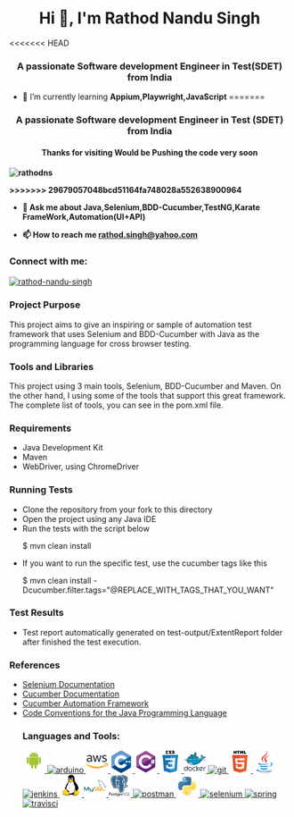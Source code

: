 <h1 align="center">Hi 👋, I'm Rathod Nandu Singh</h1>
<<<<<<< HEAD
<h3 align="center">A passionate Software development Engineer in Test(SDET) from India</h3>

- 🌱 I’m currently learning **Appium,Playwright,JavaScript**
=======
<h3 align="center">A passionate Software development Engineer in Test (SDET) from India</h3>

<h4 align="center"> Thanks for visiting Would be Pushing the code very soon <h4>
<p align="left"> <img src="https://komarev.com/ghpvc/?username=rathodns&label=Profile%20views&color=0e75b6&style=flat" alt="rathodns" /> </p>
>>>>>>> 29679057048bcd51164fa748028a552638900964

- 💬 Ask me about **Java,Selenium,BDD-Cucumber,TestNG,Karate FrameWork,Automation(UI+API)**

- 📫 How to reach me **rathod.singh@yahoo.com**

<h3 align="left">Connect with me:</h3>
<p align="left">
<a href="https://linkedin.com/in/rathod-nandu-singh" target="blank"><img align="center" src="https://raw.githubusercontent.com/rahuldkjain/github-profile-readme-generator/master/src/images/icons/Social/linked-in-alt.svg" alt="rathod-nandu-singh" height="30" width="40" /></a>
</p>
<h3 align="left">Project Purpose</h3>
<p>This project aims to give an inspiring or sample of automation test framework that uses Selenium and BDD-Cucumber with Java as the programming language for cross browser testing.</p>
<h3>Tools and Libraries</h3>
<p>This project using 3 main tools, Selenium, BDD-Cucumber and Maven. On the other hand, I using some of the tools that support this great framework. The complete list of tools, you can see in the pom.xml file.</p>
<h3>Requirements</h3>
<ul>
  <li>Java Development Kit</li>
  <li>Maven</li>
  <li>WebDriver, using ChromeDriver</li>
</ul>
<h3>Running Tests</h3>
<ul>
  <li>Clone the repository from your fork to this directory</li>
  <li>Open the project using any Java IDE</li>
  <li>Run the tests with the script below</li>
  	<p> $ mvn clean install</p>
  <li>If you want to run the specific test, use the cucumber tags like this</li> 
    <p>$ mvn clean install - Dcucumber.filter.tags="@REPLACE_WITH_TAGS_THAT_YOU_WANT"
    </p>
</ul>

<h3>Test Results</h3>
<ul>
	<li>Test report automatically generated on test-output/ExtentReport folder after finished the test execution.
	</li>
</ul>
<h3>References</h3>
<ul>
<li><a href="https://www.selenium.dev/documentation/en/">Selenium Documentation</a></li>
	<li><a href="https://cucumber.io/docs/installation/java/">Cucumber Documentation</a></li>
    <li><a href="https://www.toolsqa.com/cucumber-automation-framework/">Cucumber Automation Framework</a></li>
    <li><a href="https://www.oracle.com/java/technologies/javase/codeconventions-introduction.html/">Code Conventions for the Java Programming Language</a></li>
<h3 align="left">Languages and Tools:</h3>
<p align="left"> <a href="https://developer.android.com" target="_blank" rel="noreferrer"> <img src="https://raw.githubusercontent.com/devicons/devicon/master/icons/android/android-original-wordmark.svg" alt="android" width="40" height="40"/> </a> <a href="https://www.arduino.cc/" target="_blank" rel="noreferrer"> <img src="https://cdn.worldvectorlogo.com/logos/arduino-1.svg" alt="arduino" width="40" height="40"/> </a> <a href="https://aws.amazon.com" target="_blank" rel="noreferrer"> <img src="https://raw.githubusercontent.com/devicons/devicon/master/icons/amazonwebservices/amazonwebservices-original-wordmark.svg" alt="aws" width="40" height="40"/> </a> <a href="https://www.w3schools.com/cpp/" target="_blank" rel="noreferrer"> <img src="https://raw.githubusercontent.com/devicons/devicon/master/icons/cplusplus/cplusplus-original.svg" alt="cplusplus" width="40" height="40"/> </a> <a href="https://www.w3schools.com/cs/" target="_blank" rel="noreferrer"> <img src="https://raw.githubusercontent.com/devicons/devicon/master/icons/csharp/csharp-original.svg" alt="csharp" width="40" height="40"/> </a> <a href="https://www.w3schools.com/css/" target="_blank" rel="noreferrer"> <img src="https://raw.githubusercontent.com/devicons/devicon/master/icons/css3/css3-original-wordmark.svg" alt="css3" width="40" height="40"/> </a> <a href="https://www.docker.com/" target="_blank" rel="noreferrer"> <img src="https://raw.githubusercontent.com/devicons/devicon/master/icons/docker/docker-original-wordmark.svg" alt="docker" width="40" height="40"/> </a> <a href="https://git-scm.com/" target="_blank" rel="noreferrer"> <img src="https://www.vectorlogo.zone/logos/git-scm/git-scm-icon.svg" alt="git" width="40" height="40"/> </a> <a href="https://www.w3.org/html/" target="_blank" rel="noreferrer"> <img src="https://raw.githubusercontent.com/devicons/devicon/master/icons/html5/html5-original-wordmark.svg" alt="html5" width="40" height="40"/> </a> <a href="https://www.java.com" target="_blank" rel="noreferrer"> <img src="https://raw.githubusercontent.com/devicons/devicon/master/icons/java/java-original.svg" alt="java" width="40" height="40"/> </a> <a href="https://www.jenkins.io" target="_blank" rel="noreferrer"> <img src="https://www.vectorlogo.zone/logos/jenkins/jenkins-icon.svg" alt="jenkins" width="40" height="40"/> </a> <a href="https://www.linux.org/" target="_blank" rel="noreferrer"> <img src="https://raw.githubusercontent.com/devicons/devicon/master/icons/linux/linux-original.svg" alt="linux" width="40" height="40"/> </a> <a href="https://www.mysql.com/" target="_blank" rel="noreferrer"> <img src="https://raw.githubusercontent.com/devicons/devicon/master/icons/mysql/mysql-original-wordmark.svg" alt="mysql" width="40" height="40"/> </a> <a href="https://www.postgresql.org" target="_blank" rel="noreferrer"> <img src="https://raw.githubusercontent.com/devicons/devicon/master/icons/postgresql/postgresql-original-wordmark.svg" alt="postgresql" width="40" height="40"/> </a> <a href="https://postman.com" target="_blank" rel="noreferrer"> <img src="https://www.vectorlogo.zone/logos/getpostman/getpostman-icon.svg" alt="postman" width="40" height="40"/> </a> <a href="https://www.python.org" target="_blank" rel="noreferrer"> <img src="https://raw.githubusercontent.com/devicons/devicon/master/icons/python/python-original.svg" alt="python" width="40" height="40"/> </a> <a href="https://www.selenium.dev" target="_blank" rel="noreferrer"> <img src="https://raw.githubusercontent.com/detain/svg-logos/780f25886640cef088af994181646db2f6b1a3f8/svg/selenium-logo.svg" alt="selenium" width="40" height="40"/> </a> <a href="https://spring.io/" target="_blank" rel="noreferrer"> <img src="https://www.vectorlogo.zone/logos/springio/springio-icon.svg" alt="spring" width="40" height="40"/> </a> <a href="https://travis-ci.org" target="_blank" rel="noreferrer"> <img src="https://www.vectorlogo.zone/logos/travis-ci/travis-ci-icon.svg" alt="travisci" width="40" height="40"/> </a> </p>
